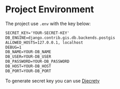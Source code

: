 # Project Environment
The project use `.env` with the key below:
```markdown
SECRET_KEY='YOUR-SECRET-KEY'
DB_ENGINE=django.contrib.gis.db.backends.postgis
ALLOWED_HOSTS=127.0.0.1, localhost
DEBUG=1
DB_NAME=YOUR-DB_NAME
DB_USER=YOUR-DB_USER
DB_PASSWORD=YOUR-DB_PASSWORD
DB_HOST=YOUR-DB_HOST
DB_PORT=YOUR-DB_PORT
```
To generate secret key you can use [Djecrety](https://djecrety.ir/)